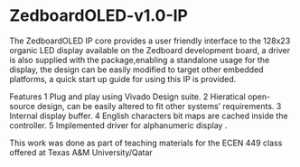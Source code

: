 ZedboardOLED-v1.0-IP
====================
The ZedboardOLED IP core provides a user friendly interface to the 128x23 organic LED display available on the Zedboard development board,
a driver is also supplied with the package,enabling a standalone usage for the display, the design can be easily modified to target other embedded platforms,
a quick start up guide for using this IP is provided.

Features 
1	Plug and play using Vivado Design suite.
2	Hieratical open-source design, can be easily altered to fit other systems’ requirements.
3	Internal display buffer.
4	English characters bit maps are cached inside the controller.
5	Implemented driver for alphanumeric display .

This work was done as part of teaching materials for the ECEN 449 class offered at Texas A&M University/Qatar
